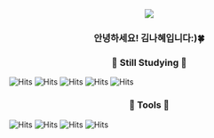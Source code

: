 <div align=center>
	<img src="https://capsule-render.vercel.app/api?type=waving&color=auto&height=200&section=header&text=hyeisfree%20Github:)&fontSize=60" />	
</div>

<div align=center>
    <h3>안녕하세요! 김나혜입니다:)🍀</h3>
</div>

<div align=center>
    <h3>🔖 Still Studying 🔖</h3>
</div>

 ![Hits](https://img.shields.io/badge/HTML5-E34F26?style=for-the-badge&logo=html5&logoColor=white)
 ![Hits](https://img.shields.io/badge/CSS-239120?&style=for-the-badge&logo=css3&logoColor=white)
 ![Hits](https://img.shields.io/badge/JavaScript-F7DF1E?style=for-the-badge&logo=JavaScript&logoColor=white)
 ![Hits](https://img.shields.io/badge/React-20232A?style=for-the-badge&logo=react&logoColor=61DAFB)
 ![Hits](https://img.shields.io/badge/styled--components-DB7093?style=for-the-badge&logo=styled-components&logoColor=white)

<div align=center>
    <h3>🎨 Tools 🎨</h3>
</div>

![Hits](https://img.shields.io/badge/Notion-000000?style=for-the-badge&logo=notion&logoColor=white)
![Hits](https://img.shields.io/badge/Figma-F24E1E?style=for-the-badge&logo=figma&logoColor=white)
![Hits](https://img.shields.io/badge/Discord-7289DA?style=for-the-badge&logo=discord&logoColor=white)
![Hits](https://img.shields.io/badge/Visual_Studio_Code-0078D4?style=for-the-badge&logo=visual%20studio%20code&logoColor=white)
